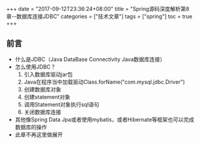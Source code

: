 +++
date = "2017-09-12T23:36:24+08:00" title = "Spring源码深度解析第8章--数据库连接JDBC" categories = ["技术文章"] tags = ["spring"] toc = true
+++

前言
----

-   什么是JDBC（Java DataBase Connectivity Java数据库连接）
-   怎么使用JDBC？
    1.  引入数据库驱动jar包
    2.  Java在程序当中加载驱动Class.forName("com.mysql.jdbc.Driver")
    3.  创建数据库对象
    4.  创建statement对象
    5.  调用Statement对象执行sql语句
    6.  关闭数据库连接
-   其他像Spring Data
    Jpa或者使用mybatis，或者Hibernate等框架也可以完成数据库的操作
-   此章不再这里做展开

